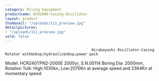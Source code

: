 ```yaml
---
category: Piling Equipment
productname: HCR2000-Casing Oscillator
layout: product
thumbnail: "/uploads/111_preview.jpg"
detailpictures:
- "/uploads/111_preview.jpg"
sold: false
---
```


                                            Hirabayashi Oscillator-Casing Rotator with&nbsp;hydraulic&nbsp;power pack
Model: HCR240TPN2-2000E
2000yr, S.N.00114
Boring Dia:&nbsp;2000mm, Rotation Tulk: High:1030kn,
Low:2070Kn at average speed and 2364Kn at momentary speed


